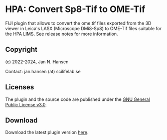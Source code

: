 # HPA: Convert Sp8-Tif to OME-Tif
FIJI plugin that allows to convert the ome.tif files exported from the 3D viewer in Leica's LASX (Microscope DMi8-Sp8) to OME-Tif files suitable for the HPA LIMS.
See release notes for more information.

## Copyright
(c) 2022-2024, Jan N. Hansen

Contact: jan.hansen (at) scilifelab.se

## Licenses
The plugin and the source code are published under the [GNU General Public License v3.0](https://github.com/hansenjn/ExtractSharpestPlane_JNH/blob/master/LICENSE).

## Download
Download the latest plugin version [here](https://github.com/hansenjn/HPA_Convert_Sp8_To_OMETIF/releases/).
